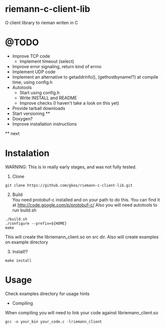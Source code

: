 # riemann-c-client-lib

O client library to rieman writen in C

# @TODO
- Improve TCP code
  - Implement timeout (select)
- Improve error signaling, return kind of errno
- Implement UDP code
- Implement an alternative to getaddrinfo(), (gethostbyname!?)
  at compile time, using config.h
- Autotools
  - Start using config.h
  - Write INSTALL and README 
  - Improve checks (I haven't take a look on this yet)
- Provide tarball downloads
- Start versioning **
- Doxygen?
- Improve installation instructions

** next


# Instalation

WARNING: This is in really early stages, and was not fully tested.

1. Clone
```
git clone https://github.com/gkos/riemann-c-client-lib.git
```

2. Build<br/>
You need protobuf-c installed and on your path to do this. You can find it at http://code.google.com/p/protobuf-c/
Also you will need autotools to run build.sh
```
./build.sh
./configure --prefix=${HOME}
make
```
This will create the libriemann_client.so on src dir. Also will create examples on example directory

3. Install!?<br/>
```
make install
```

# Usage
Check examples directory for usage hints

- Compiling

When compiling you will need to link your code against libriemann_client.so
```
gcc -o your_bin your_code.c -lriemann_client        
```

